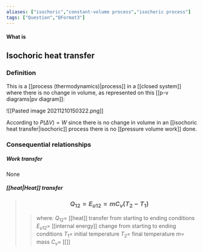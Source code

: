 ```yaml
---
aliases: ["isochoric","constant-volume process","isochoric process"]
tags: ["Question","QFormat3"]
---
```


#### What is
## Isochoric heat transfer
### Definition
This is a [[process (thermodynamics)|process]] in a [[closed system]] where there is no change in volume, as represented on this [[p-v diagrams|pv diagram]]:

![[Pasted image 20211210150322.png]]

According to $P(\Delta V)=W$ since there is no change in volume in an [[isochoric heat transfer|isochoric]] process there is no [[pressure volume work]] done.

### Consequential relationships
##### Work transfer
None
##### [[heat|Heat]] transfer
> ### $$ Q_{12} = E_{u12} = mC_v (T_2-T_1) $$ 
>> where:
>> $Q_{12}=$ [[heat]] transfer from starting to ending conditions
>> $E_{u12}=$ [[internal energy]] change from starting to ending conditions
>> $T_1=$ initial temperature
>> $T_2=$ final temperature
>> $m=$ mass 
>> $C_v=$ [[]]
